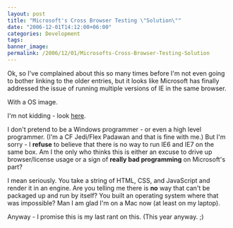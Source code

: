 ```yaml
---
layout: post
title: "Microsoft's Cross Browser Testing \"Solution\""
date: "2006-12-01T14:12:00+06:00"
categories: Development 
tags: 
banner_image: 
permalink: /2006/12/01/Microsofts-Cross-Browser-Testing-Solution
---
```


Ok, so I've complained about this so many times before I'm not even going to bother linking to the older entries, but it looks like Microsoft has finally addressed the issue of running multiple versions of IE in the same browser.

With a OS image.

I'm not kidding - look <a href="http://blogs.msdn.com/ie/archive/2006/11/30/ie6-and-ie7-running-on-a-single-machine.aspx">here</a>.

I don't pretend to be a Windows programmer - or even a high level programmer. (I'm a CF Jedi/Flex Padawan and that is fine with me.) But I'm sorry - I <b>refuse</b> to believe that there is no way to run IE6 and IE7 on the same box. Am I the only who thinks this is either an excuse to drive up browser/license usage or a sign of <b>really bad programming</b> on Microsoft's part? 

I mean seriously. You take a string of HTML, CSS, and JavaScript and render it in an engine. Are you telling me there is <b>no</b> way that can't be packaged up and run by itself? You built an operating system where that was impossible? Man I am glad I'm on a Mac now (at least on my laptop).

Anyway - I promise this is my last rant on this. (This year anyway. ;)